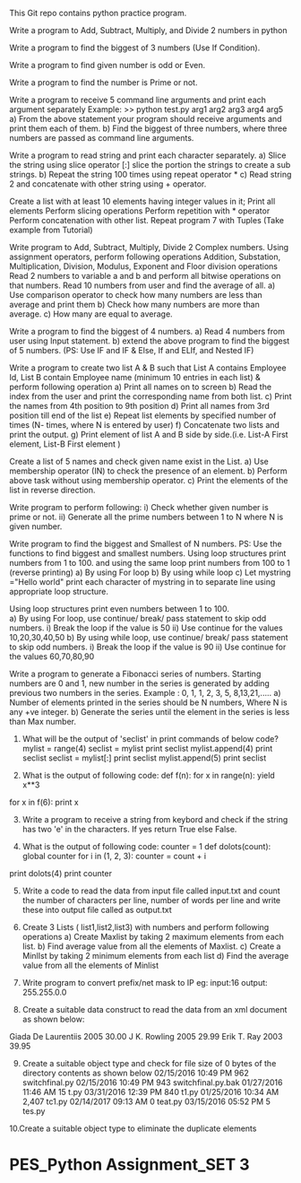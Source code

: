 This Git repo contains python practice program.

Write a program to Add, Subtract, Multiply, and Divide 2 numbers in python

Write a program to find the biggest of 3 numbers (Use If Condition).

Write a program to find given number is odd or Even.

Write a program to find the number is Prime or not.

Write a program to receive 5 command line arguments and print each argument separately 
Example: >> python test.py arg1 arg2 arg3 arg4 arg5
a) From the above statement your program should receive arguments and print them each of them. 
b) Find the biggest of three numbers, where three numbers are passed as command line arguments.


Write a program to read string and print each character separately.
    a) Slice the string using slice operator [:] slice the portion the strings to create a sub strings.
    b) Repeat the string 100 times using repeat operator *
    c) Read string 2 and concatenate with other string using + operator.
    
    
Create a list with at least 10 elements having integer values in it;
       Print all elements
       Perform slicing operations
       Perform repetition with * operator
       Perform concatenation with other list.
Repeat program 7 with Tuples (Take example from Tutorial)

Write program to Add, Subtract, Multiply, Divide 2 Complex numbers.
Using assignment operators, perform following operations
Addition, Substation, Multiplication, Division, Modulus, Exponent and Floor division operations
Read 2 numbers to variable a and b and perform all bitwise operations on that numbers.
Read 10 numbers from user and find the average of all.
a) Use comparison operator to check how many numbers are less than average and print them
b) Check how many numbers are more than average.
c) How many are equal to average.

Write a program to find the biggest of 4 numbers.
   a) Read 4 numbers from user using Input statement.
   b) extend the above program to find the biggest of 5 numbers.
(PS: Use IF and IF & Else, If and ELIf, and Nested IF)


Write a program to create two list A & B such that List A contains Employee Id, List B contain Employee name (minimum 10 entries in each list) & perform following operation
     a) Print all names on to screen
     b) Read the index from the  user and print the corresponding name from both list.
     c) Print the names from 4th position to 9th position
     d) Print all names from 3rd position till end of the list
     e) Repeat list elements by specified number of times (N- times, where N is entered by user)
     f)  Concatenate two lists and print the output.
     g) Print element of list A and B side by side.(i.e. List-A First element, List-B First element )
     
Create a list of 5 names and check given name exist in the List.
        a) Use membership operator (IN) to check the presence of an element.
        b) Perform above task without using membership operator.
        c) Print the elements of the list in reverse direction.
        
Write program to perform following:
     i) Check whether given number is prime or not.
    ii) Generate all the prime numbers between 1 to N where N is given number.
    
    
Write program to find the biggest and Smallest of N numbers.
      PS: Use the functions to find biggest and smallest numbers. 
Using loop structures print numbers from 1 to 100.  and using the same loop print numbers from 100 to 1 (reverse printing)
a) By using For loop 
b) By using while loop
c) Let mystring ="Hello world"
print each character of mystring in to separate line using appropriate loop structure.

Using loop structures print even numbers between 1 to 100.  
a) By using For loop, use continue/ break/ pass statement to skip odd numbers.
    i) Break the loop if the value is 50
    ii) Use continue for the values 10,20,30,40,50
      b) By using while loop, use continue/ break/ pass statement to skip odd numbers.
      i) Break the loop if the value is 90
      ii) Use continue for the values 60,70,80,90
      
      
Write a program to generate a Fibonacci series of numbers.
Starting numbers are 0 and 1,  new number in the series is generated by adding previous two numbers in the series.
Example : 0, 1, 1, 2, 3, 5, 8,13,21,.....
   a) Number of elements printed in the series should be N numbers, Where N is any +ve integer.
   b) Generate the series until the element in the series is less than Max number.


1. What will be the output of 'seclist' in print commands of below code?
mylist = range(4)
seclist = mylist
print seclist
mylist.append(4)
print seclist
seclist = mylist[:]
print seclist
mylist.append(5)
print seclist

2. What is the output of following code:
def f(n):
  for x in range(n):
    yield x**3

for x in f(6):
  print x

3. Write a program to receive a string from keybord and check if the string has two 'e' in the characters. 
   If yes return True else False.

4. What is the output of following code:
counter = 1
def dolots(count):
  global counter
  for i in (1, 2, 3):
    counter = count + i

print dolots(4)
print counter


5.	Write a code to read  the data from  input file called input.txt and count the number of characters per line, number of words per line and write these into output file called as output.txt 

6.	Create 3 Lists ( list1,list2,list3) with numbers and perform following operations
         a) Create Maxlist by taking 2 maximum elements from each list.
         b) Find average value from all the elements of Maxlist.
         c) Create a MinlIst by taking 2 minimum elements from each list 
         d) Find the average value from all the elements of Minlist


7.	Write program to convert prefix/net mask to IP
eg: input:16  output: 255.255.0.0


8.	Create a suitable data construct to read the data from an xml document as shown below:
<bookstore shelf="New Arrivals">
  <book category="COOKING">
    <title lang="en">Everyday Italian</title>
    <author>Giada De Laurentiis</author>
    <year>2005</year>
    <price>30.00</price>
  </book>
  <book category="CHILDREN">
    <title lang="en">Harry Potter</title>
    <author>J K. Rowling</author>
    <year>2005</year>
    <price>29.99</price>
  </book>
  <book category="WEB">
    <title lang="en">Learning XML</title>
    <author>Erik T. Ray</author>
    <year>2003</year>
    <price>39.95</price>
  </book>
</bookstore>

9.	Create a suitable object type and  check for file size of 0 bytes of the directory contents as shown below
02/15/2016              10:49 PM               962                     switchfinal.py
02/15/2016             10:49 PM               943                       switchfinal.py.bak
01/27/2016             11:46 AM                15                        t.py
03/31/2016            12:39 PM               840                        t1.py
01/25/2016            10:34 AM             2,407                      tc1.py
02/14/2017           09:13 AM                 0                           teat.py
03/15/2016          05:52 PM                 5                             tes.py


10.Create a suitable object type to eliminate the duplicate elements

# PES_Python Assignment_SET 3


